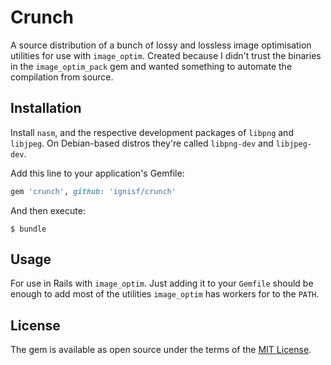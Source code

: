# Crunch

A source distribution of a bunch of lossy and lossless image optimisation
utilities for use with `image_optim`. Created because I didn't trust the
binaries in the `image_optim_pack` gem and wanted something to automate the
compilation from source.

## Installation

Install `nasm`, and the respective development packages of `libpng` and
`libjpeg`. On Debian-based distros they're called `libpng-dev` and
`libjpeg-dev`.

Add this line to your application's Gemfile:

```ruby
gem 'crunch', github: 'ignisf/crunch'
```

And then execute:

    $ bundle

## Usage

For use in Rails with `image_optim`. Just adding it to your `Gemfile` should be
enough to add most of the utilities `image_optim` has workers for to the `PATH`.

## License

The gem is available as open source under the terms of the
[MIT License](http://opensource.org/licenses/MIT).
